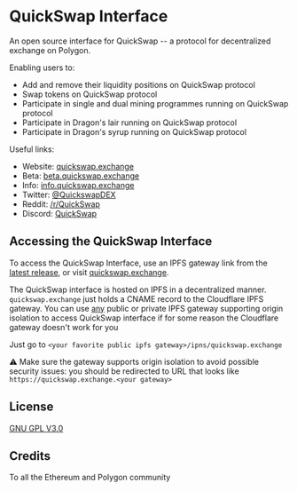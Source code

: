 # QuickSwap Interface

An open source interface for QuickSwap -- a protocol for decentralized exchange on Polygon.

Enabling users to:

- Add and remove their liquidity positions on QuickSwap protocol
- Swap tokens on QuickSwap protocol
- Participate in single and dual mining programmes running on QuickSwap protocol
- Participate in Dragon's lair running on QuickSwap protocol
- Participate in Dragon's syrup running on QuickSwap protocol

Useful links:

- Website: [quickswap.exchange](https://quickswap.exchange/)
- Beta: [beta.quickswap.exchange](https://beta.quickswap.exchange/)
- Info: [info.quickswap.exchange](https://info.quickswap.exchange)
- Twitter: [@QuickswapDEX](https://twitter.com/QuickswapDEX)
- Reddit: [/r/QuickSwap](https://www.reddit.com/r/QuickSwap)
- Discord: [QuickSwap](https://discord.gg/KTgdBTnU)

## Accessing the QuickSwap Interface

To access the QuickSwap Interface, use an IPFS gateway link from the
[latest release](https://github.com/QuickSwap/interface-v2/releases/latest),
or visit [quickswap.exchange](https://quickswap.exchange).

The QuickSwap interface is hosted on IPFS in a decentralized manner. `quickswap.exchange` just holds a CNAME record to the Cloudflare IPFS gateway. You can use [any](https://ipfs.github.io/public-gateway-checker/) public or private IPFS gateway supporting origin isolation to access QuickSwap interface if for some reason the Cloudflare gateway doesn't work for you

Just go to `<your favorite public ipfs gateway>/ipns/quickswap.exchange`

⚠️ Make sure the gateway supports origin isolation to avoid possible security issues: you should be redirected to URL that looks like `https://quickswap.exchange.<your gateway>`

## License

[GNU GPL V3.0](./LICENSE)

## Credits

To all the Ethereum and Polygon community

